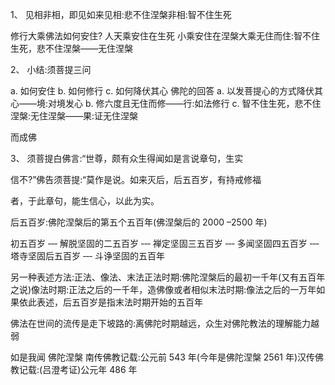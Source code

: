 1、  见相非相，即见如来见相:悲不住涅槃非相:智不住生死

修行大乘佛法如何安住?
人天乘安住在生死
小乘安住在涅槃大乘无住而住:智不住生死，悲不住涅槃——无住涅槃


2、  小结:须菩提三问

a. 如何安住
b. 如何修行
c. 如何降伏其心
佛陀的回答
a. 以发菩提心的方式降伏其心——境:对境发心
b. 修六度且无住而修——行:如法修行
c. 智不住生死，悲不住涅槃:无住涅槃——果:证无住涅槃

而成佛


3、 须菩提白佛言:“世尊，颇有众生得闻如是言说章句，生实

信不?”佛告须菩提:“莫作是说。如来灭后，后五百岁，有持戒修福

者，于此章句，能生信心，以此为实。

后五百岁:佛陀涅槃后的第五个五百年(佛涅槃后的 2000 –2500 年)

初五百岁 ‐‐‐ 解脱坚固的二五百岁 ‐‐‐ 禅定坚固三五百岁 ‐‐‐ 多闻坚固四五百岁 ‐‐‐ 塔寺坚固后五百岁 ‐‐‐ 斗诤坚固的五百年

另一种表述方法:正法、像法、末法正法时期:佛陀涅槃后的最初一千年(又有五百年之说)像法时期:正法之后的一千年，造佛像或者相似末法时期:像法之后的一万年如果依此表述，后五百岁是指末法时期开始的五百年

佛法在世间的流传是走下坡路的:离佛陀时期越远，众生对佛陀教法的理解能力越弱

如是我闻
佛陀涅槃
南传佛教记载:公元前 543 年(今年是佛陀涅槃 2561 年)汉传佛教记载:(吕澄考证)公元年 486 年
